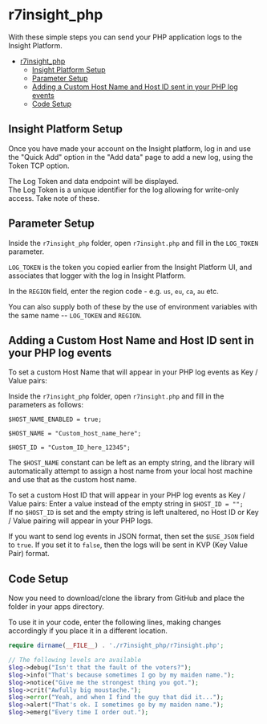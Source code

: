 # r7insight_php

With these simple steps you can send your PHP application logs to the Insight Platform.

- [r7insight_php](#r7insight_php)
	- [Insight Platform Setup](#insight-platform-setup)
	- [Parameter Setup](#parameter-setup)
	- [Adding a Custom Host Name and Host ID sent in your PHP log events](#adding-a-custom-host-name-and-host-id-sent-in-your-php-log-events)
	- [Code Setup](#code-setup)

## Insight Platform Setup

Once you have made your account on the Insight platform, log in and use the "Quick Add" option in the "Add data" page to add a new log, using the Token TCP option.

The Log Token and data endpoint will be displayed.  
The Log Token is a unique identifier for the log allowing for write-only access.
Take note of these.


## Parameter Setup
Inside the `r7insight_php` folder, open `r7insight.php` and fill in the `LOG_TOKEN` parameter.

`LOG_TOKEN` is the token you copied earlier from the Insight Platform UI, and associates that logger with the log in Insight Platform.

In the `REGION` field, enter the region code - e.g. `us`, `eu`, `ca`, `au` etc.

You can also supply both of these by the use of environment variables with the same name -- `LOG_TOKEN` and `REGION`.


Adding a Custom Host Name and Host ID sent in your PHP log events
---------------
To set a custom Host Name that will appear in your PHP log events as Key / Value pairs:

Inside the `r7insight_php` folder, open `r7insight.php` and fill in the parameters as follows:

	$HOST_NAME_ENABLED = true;

	$HOST_NAME = "Custom_host_name_here";

	$HOST_ID = "Custom_ID_here_12345";

The `$HOST_NAME` constant can be left as an empty string, and the library will automatically attempt to assign a host name from 
your local host machine and use that as the custom host name.

To set a custom Host ID that will appear in your PHP log events as Key / Value pairs:
Enter a value instead of the empty string in `$HOST_ID = "";`  
If no `$HOST_ID` is set and the empty string is left unaltered, no Host ID or Key / Value pairing will appear in your PHP logs.

If you want to send log events in JSON format, then set the `$USE_JSON` field to `true`. If you set it to `false`, then the logs will be sent in KVP (Key Value Pair) format.

## Code Setup

Now you need to download/clone the library from GitHub and place the folder in your apps directory.

To use it in your code, enter the following lines, making changes accordingly if you place it in a different location.
```php
require dirname(__FILE__) . './r7insight_php/r7insight.php';

// The following levels are available
$log->debug("Isn't that the fault of the voters?");
$log->info("That's because sometimes I go by my maiden name.");
$log->notice("Give me the strongest thing you got.");
$log->crit("Awfully big moustache.");
$log->error("Yeah, and when I find the guy that did it...");
$log->alert("That's ok. I sometimes go by my maiden name.");
$log->emerg("Every time I order out.");
```
